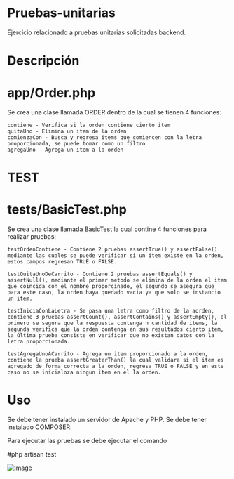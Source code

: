 # Pruebas-unitarias
Ejercicio relacionado a pruebas unitarias solicitadas backend.

# Descripción
# app/Order.php
Se crea una clase llamada ORDER dentro de la cual se tienen 4 funciones:

    contiene - Verifica si la orden contiene cierto item
    quitaUno - Elimina un item de la orden
    comienzaCon - Busca y regresa items que comiencen con la letra proporcionada, se puede tomar como un filtro
    agregaUno - Agrega un item a la orden

# TEST
# tests/BasicTest.php
Se crea una clase llamada BasicTest la cual contine 4 funciones para realizar pruebas:

    testOrdenContiene - Contiene 2 pruebas assertTrue() y assertFalse() mediante las cuales se puede verificar si un item existe en la orden, estos campos regresan TRUE o FALSE.
    
    testQuitaUnoDeCarrito - Contiene 2 pruebas assertEquals() y assertNull(), mediante el primer metodo se elimina de la orden el item que coincida con el nombre proporcinado, el segundo se asegura que para este caso, la orden haya quedado vacia ya que solo se instancio un item.
    
    testIniciaConLaLetra - Se pasa una letra como filtro de la aorden, contiene 3 pruebas assertCount(), assertContains() y assertEmpty(), el primero se segura que la respuesta contenga n cantidad de items, la segunda verifica que la orden contenga en sus resultados cierto item, la última prueba consiste en verificar que no existan datos con la letra proporcionada.
    
    testAgregaUnoACarrito - Agrega un item proporcionado a la orden, contiene la prueba assertGreaterThan() la cual validara si el item es agregado de forma correcta a la orden, regresa TRUE o FALSE y en este caso no se inicialoza ningun item en el la orden.

# Uso
Se debe tener instalado un servidor de Apache y PHP.
Se debe tener instalado COMPOSER.

Para ejecutar las pruebas se debe ejecutar el comando

#php artisan test

![image](https://github.com/user-attachments/assets/3c98bd8b-83f0-4408-8c4d-22525e106c90)






    



    
